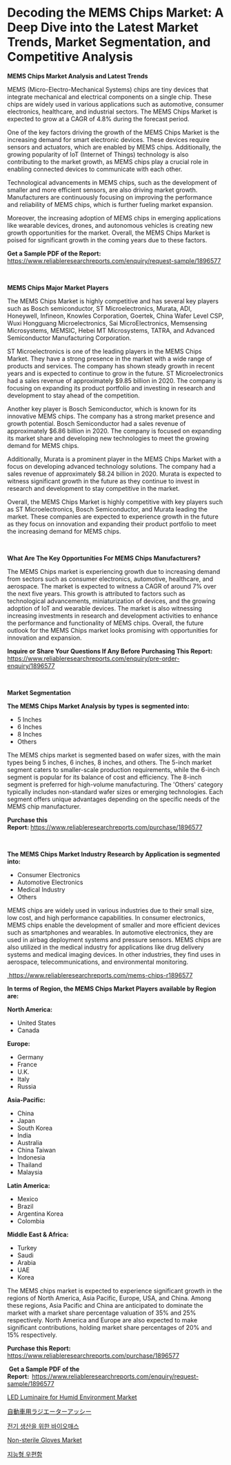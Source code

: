 <p><h1>Decoding the MEMS Chips Market: A Deep Dive into the Latest Market Trends, Market Segmentation, and Competitive Analysis</h1></p><p><strong>MEMS Chips Market Analysis and Latest Trends</strong></p>
<p><p>MEMS (Micro-Electro-Mechanical Systems) chips are tiny devices that integrate mechanical and electrical components on a single chip. These chips are widely used in various applications such as automotive, consumer electronics, healthcare, and industrial sectors. The MEMS Chips Market is expected to grow at a CAGR of 4.8% during the forecast period.</p><p>One of the key factors driving the growth of the MEMS Chips Market is the increasing demand for smart electronic devices. These devices require sensors and actuators, which are enabled by MEMS chips. Additionally, the growing popularity of IoT (Internet of Things) technology is also contributing to the market growth, as MEMS chips play a crucial role in enabling connected devices to communicate with each other.</p><p>Technological advancements in MEMS chips, such as the development of smaller and more efficient sensors, are also driving market growth. Manufacturers are continuously focusing on improving the performance and reliability of MEMS chips, which is further fueling market expansion.</p><p>Moreover, the increasing adoption of MEMS chips in emerging applications like wearable devices, drones, and autonomous vehicles is creating new growth opportunities for the market. Overall, the MEMS Chips Market is poised for significant growth in the coming years due to these factors.</p></p>
<p><strong>Get a Sample PDF of the Report:&nbsp;</strong> <a href="https://www.reliableresearchreports.com/enquiry/request-sample/1896577">https://www.reliableresearchreports.com/enquiry/request-sample/1896577</a></p>
<p>&nbsp;</p>
<p><strong>MEMS Chips Major Market Players</strong></p>
<p><p>The MEMS Chips Market is highly competitive and has several key players such as Bosch semiconductor, ST Microelectronics, Murata, ADI, Honeywell, Infineon, Knowles Corporation, Goertek, China Wafer Level CSP, Wuxi Hongguang Microelectronics, Sai MicroElectronics, Memsensing Microsystems, MEMSIC, Hebei MT Microsystems, TATRA, and Advanced Semiconductor Manufacturing Corporation.</p><p>ST Microelectronics is one of the leading players in the MEMS Chips Market. They have a strong presence in the market with a wide range of products and services. The company has shown steady growth in recent years and is expected to continue to grow in the future. ST Microelectronics had a sales revenue of approximately $9.85 billion in 2020. The company is focusing on expanding its product portfolio and investing in research and development to stay ahead of the competition.</p><p>Another key player is Bosch Semiconductor, which is known for its innovative MEMS chips. The company has a strong market presence and growth potential. Bosch Semiconductor had a sales revenue of approximately $6.86 billion in 2020. The company is focused on expanding its market share and developing new technologies to meet the growing demand for MEMS chips.</p><p>Additionally, Murata is a prominent player in the MEMS Chips Market with a focus on developing advanced technology solutions. The company had a sales revenue of approximately $8.24 billion in 2020. Murata is expected to witness significant growth in the future as they continue to invest in research and development to stay competitive in the market.</p><p>Overall, the MEMS Chips Market is highly competitive with key players such as ST Microelectronics, Bosch Semiconductor, and Murata leading the market. These companies are expected to experience growth in the future as they focus on innovation and expanding their product portfolio to meet the increasing demand for MEMS chips.</p></p>
<p>&nbsp;</p>
<p><strong>What Are The Key Opportunities For MEMS Chips Manufacturers?</strong></p>
<p><p>The MEMS Chips market is experiencing growth due to increasing demand from sectors such as consumer electronics, automotive, healthcare, and aerospace. The market is expected to witness a CAGR of around 7% over the next five years. This growth is attributed to factors such as technological advancements, miniaturization of devices, and the growing adoption of IoT and wearable devices. The market is also witnessing increasing investments in research and development activities to enhance the performance and functionality of MEMS chips. Overall, the future outlook for the MEMS Chips market looks promising with opportunities for innovation and expansion.</p></p>
<p><strong>Inquire or Share Your Questions If Any Before Purchasing This Report:</strong> <a href="https://www.reliableresearchreports.com/enquiry/pre-order-enquiry/1896577">https://www.reliableresearchreports.com/enquiry/pre-order-enquiry/1896577</a></p>
<p>&nbsp;</p>
<p><strong>Market Segmentation</strong></p>
<p><strong>The MEMS Chips Market Analysis by types is segmented into:</strong></p>
<p><ul><li>5 Inches</li><li>6 Inches</li><li>8 Inches</li><li>Others</li></ul></p>
<p><p>The MEMS chips market is segmented based on wafer sizes, with the main types being 5 inches, 6 inches, 8 inches, and others. The 5-inch market segment caters to smaller-scale production requirements, while the 6-inch segment is popular for its balance of cost and efficiency. The 8-inch segment is preferred for high-volume manufacturing. The 'Others' category typically includes non-standard wafer sizes or emerging technologies. Each segment offers unique advantages depending on the specific needs of the MEMS chip manufacturer.</p></p>
<p><strong>Purchase this Report:&nbsp;</strong><a href="https://www.reliableresearchreports.com/purchase/1896577">https://www.reliableresearchreports.com/purchase/1896577</a></p>
<p>&nbsp;</p>
<p><strong>The MEMS Chips Market Industry Research by Application is segmented into:</strong></p>
<p><ul><li>Consumer Electronics</li><li>Automotive Electronics</li><li>Medical Industry</li><li>Others</li></ul></p>
<p><p>MEMS chips are widely used in various industries due to their small size, low cost, and high performance capabilities. In consumer electronics, MEMS chips enable the development of smaller and more efficient devices such as smartphones and wearables. In automotive electronics, they are used in airbag deployment systems and pressure sensors. MEMS chips are also utilized in the medical industry for applications like drug delivery systems and medical imaging devices. In other industries, they find uses in aerospace, telecommunications, and environmental monitoring.</p></p>
<p><a href="https://www.reliableresearchreports.com/mems-chips-r1896577">&nbsp;https://www.reliableresearchreports.com/mems-chips-r1896577</a></p>
<p><strong>In terms of Region, the MEMS Chips Market Players available by Region are:</strong></p>
<p>
    <p> <strong> North America: </strong>
        <ul>
            <li>United States</li>
            <li>Canada</li>
        </ul>
        </p> 
    <p> <strong> Europe: </strong>
        <ul>
            <li>Germany</li>
            <li>France</li>
            <li>U.K.</li>
            <li>Italy</li>
            <li>Russia</li>
        </ul>
        </p> 
    <p> <strong> Asia-Pacific: </strong>
        <ul>
            <li>China</li>
            <li>Japan</li>
            <li>South Korea</li>
            <li>India</li>
            <li>Australia</li>
            <li>China Taiwan</li>
            <li>Indonesia</li>
            <li>Thailand</li>
            <li>Malaysia</li>
        </ul>
        </p> 
    <p> <strong> Latin America: </strong>
        <ul>
            <li>Mexico</li>
            <li>Brazil</li>
            <li>Argentina Korea</li>
            <li>Colombia</li>
        </ul>
        </p> 
    <p> <strong> Middle East & Africa: </strong>
        <ul>
            <li>Turkey</li>
            <li>Saudi</li>
            <li>Arabia</li>
            <li>UAE</li>
            <li>Korea</li>
        </ul>
    </p>
    </p>
<p><p>The MEMS chips market is expected to experience significant growth in the regions of North America, Asia Pacific, Europe, USA, and China. Among these regions, Asia Pacific and China are anticipated to dominate the market with a market share percentage valuation of 35% and 25% respectively. North America and Europe are also expected to make significant contributions, holding market share percentages of 20% and 15% respectively.</p></p>
<p><strong>Purchase this Report: </strong><a href="https://www.reliableresearchreports.com/purchase/1896577">https://www.reliableresearchreports.com/purchase/1896577</a></p>
<p>&nbsp;<strong>Get a Sample PDF of the Report:&nbsp;&nbsp;</strong><a href="https://www.reliableresearchreports.com/enquiry/request-sample/1896577">https://www.reliableresearchreports.com/enquiry/request-sample/1896577</a></p>
<p><strong></strong></p>
<p><p><a href="https://github.com/JameTravis/Market-Research-Report-List-5/blob/main/led-luminaire-for-humid-environment-market.md">LED Luminaire for Humid Environment Market</a></p><p><a href="https://github.com/DeonBoer2023/Market-Research-Report-List-1/blob/main/6845295147479.md">自動車用ラジエーターアッシー</a></p><p><a href="https://github.com/akzkkws047661437/Market-Research-Report-List-2/blob/main/2460908156635.md">전기 생산을 위한 바이오매스</a></p><p><a href="https://github.com/alwa8650/Market-Research-Report-List-1/blob/main/non-sterile-gloves-market.md">Non-sterile Gloves Market</a></p><p><a href="https://medium.com/@demarcuskuhlman/%EC%A7%80%EB%8A%A5%ED%98%95-%EC%9A%B0%ED%8E%B8%ED%95%A8-%EC%8B%9C%EC%9E%A5-2024%EB%85%84%EB%B6%80%ED%84%B0-2031%EB%85%84%EA%B9%8C%EC%A7%80-%EA%B8%B0%EA%B0%84%EC%97%90-%EB%8C%80%ED%95%9C-%EC%82%B0%EC%97%85-%EB%8F%99%ED%96%A5%EA%B3%BC-%EC%98%88%EC%B8%A1-245798072f48">지능형 우편함</a></p></p>